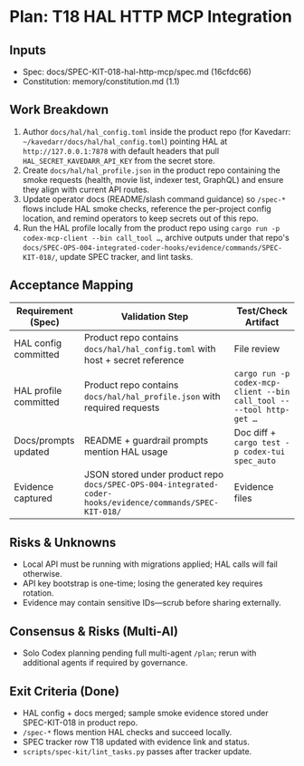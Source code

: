# Plan: T18 HAL HTTP MCP Integration
## Inputs
- Spec: docs/SPEC-KIT-018-hal-http-mcp/spec.md (16cfdc66)
- Constitution: memory/constitution.md (1.1)

## Work Breakdown
1. Author `docs/hal/hal_config.toml` inside the product repo (for Kavedarr: `~/kavedarr/docs/hal/hal_config.toml`) pointing HAL at `http://127.0.0.1:7878` with default headers that pull `HAL_SECRET_KAVEDARR_API_KEY` from the secret store.
2. Create `docs/hal/hal_profile.json` in the product repo containing the smoke requests (health, movie list, indexer test, GraphQL) and ensure they align with current API routes.
3. Update operator docs (README/slash command guidance) so `/spec-*` flows include HAL smoke checks, reference the per-project config location, and remind operators to keep secrets out of this repo.
4. Run the HAL profile locally from the product repo using `cargo run -p codex-mcp-client --bin call_tool …`, archive outputs under that repo's `docs/SPEC-OPS-004-integrated-coder-hooks/evidence/commands/SPEC-KIT-018/`, update SPEC tracker, and lint tasks.

## Acceptance Mapping
| Requirement (Spec) | Validation Step | Test/Check Artifact |
| --- | --- | --- |
| HAL config committed | Product repo contains `docs/hal/hal_config.toml` with host + secret reference | File review |
| HAL profile committed | Product repo contains `docs/hal/hal_profile.json` with required requests | `cargo run -p codex-mcp-client --bin call_tool -- --tool http-get …` |
| Docs/prompts updated | README + guardrail prompts mention HAL usage | Doc diff + `cargo test -p codex-tui spec_auto` |
| Evidence captured | JSON stored under product repo `docs/SPEC-OPS-004-integrated-coder-hooks/evidence/commands/SPEC-KIT-018/` | Evidence files |

## Risks & Unknowns
- Local API must be running with migrations applied; HAL calls will fail otherwise.
- API key bootstrap is one-time; losing the generated key requires rotation.
- Evidence may contain sensitive IDs—scrub before sharing externally.

## Consensus & Risks (Multi-AI)
- Solo Codex planning pending full multi-agent `/plan`; rerun with additional agents if required by governance.

## Exit Criteria (Done)
- HAL config + docs merged; sample smoke evidence stored under SPEC-KIT-018 in product repo.
- `/spec-*` flows mention HAL checks and succeed locally.
- SPEC tracker row T18 updated with evidence link and status.
- `scripts/spec-kit/lint_tasks.py` passes after tracker update.
